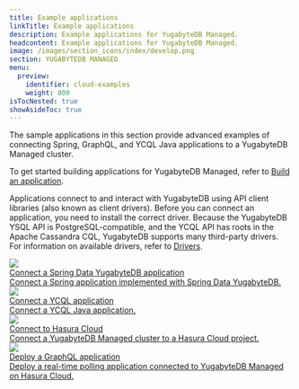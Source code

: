 ```yaml
---
title: Example applications
linkTitle: Example applications
description: Example applications for YugabyteDB Managed.
headcontent: Example applications for YugabyteDB Managed.
image: /images/section_icons/index/develop.png
section: YUGABYTEDB MANAGED
menu:
  preview:
    identifier: cloud-examples
    weight: 800
isTocNested: true
showAsideToc: true
---
```


The sample applications in this section provide advanced examples of connecting Spring, GraphQL, and YCQL Java applications to a YugabyteDB Managed cluster.

To get started building applications for YugabyteDB Managed, refer to [Build an application](../cloud-quickstart/cloud-build-apps/).

Applications connect to and interact with YugabyteDB using API client libraries (also known as client drivers). Before you can connect an application, you need to install the correct driver. Because the YugabyteDB YSQL API is PostgreSQL-compatible, and the YCQL API has roots in the Apache Cassandra CQL, YugabyteDB supports many third-party drivers. For information on available drivers, refer to [Drivers](../../reference/drivers/).

<div class="row">

  <div class="col-12 col-md-6 col-lg-12 col-xl-6">
    <a class="section-link icon-offset" href="connect-application/">
      <div class="head">
        <img class="icon" src="/images/section_icons/develop/learn.png" aria-hidden="true" />
        <div class="title">Connect a Spring Data YugabyteDB application</div>
      </div>
      <div class="body">
        Connect a Spring application implemented with Spring Data YugabyteDB.
      </div>
    </a>
  </div>

  <div class="col-12 col-md-6 col-lg-12 col-xl-6">
    <a class="section-link icon-offset" href="connect-ycql-application/">
      <div class="head">
        <img class="icon" src="/images/section_icons/develop/learn.png" aria-hidden="true" />
        <div class="title">Connect a YCQL application</div>
      </div>
      <div class="body">
        Connect a YCQL Java application.
      </div>
    </a>
  </div>

  <div class="col-12 col-md-6 col-lg-12 col-xl-6">
    <a class="section-link icon-offset" href="hasura-cloud/">
      <div class="head">
        <img class="icon" src="/images/section_icons/develop/real-world-apps.png" aria-hidden="true" />
        <div class="title">Connect to Hasura Cloud</div>
      </div>
      <div class="body">
        Connect a YugabyteDB Managed cluster to a Hasura Cloud project.
      </div>
    </a>
  </div>

  <div class="col-12 col-md-6 col-lg-12 col-xl-6">
    <a class="section-link icon-offset" href="hasura-sample-app/">
      <div class="head">
        <img class="icon" src="/images/section_icons/develop/real-world-apps.png" aria-hidden="true" />
        <div class="title">Deploy a GraphQL application</div>
      </div>
      <div class="body">
        Deploy a real-time polling application connected to YugabyteDB Managed on Hasura Cloud.
      </div>
    </a>
  </div>

</div>
